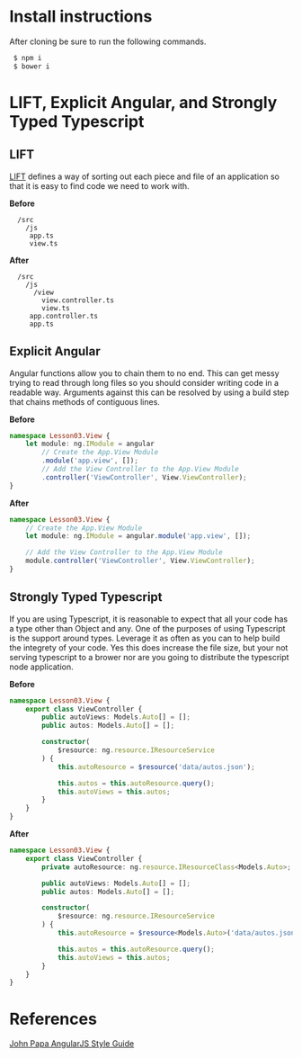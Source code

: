 # Install instructions

After cloning be sure to run the following commands.
```BASH
 $ npm i
 $ bower i
```

# LIFT, Explicit Angular, and Strongly Typed Typescript

## LIFT
[LIFT](https://github.com/johnpapa/angular-styleguide/blob/master/a1/README.md#application-structure-lift-principle) defines a way of sorting out each piece and file of an application so that it is easy to find code we need to work with.

**Before**
```
  /src
    /js
     app.ts
     view.ts
```
**After**
```
  /src
    /js
      /view
        view.controller.ts
        view.ts
     app.controller.ts
     app.ts
```

## Explicit Angular
Angular functions allow you to chain them to no end. This can get messy trying to read through long files so you should consider writing code in a readable way. Arguments against this can be resolved by using a build step that chains methods of contiguous lines.

**Before**
```TypeScript
namespace Lesson03.View {
    let module: ng.IModule = angular
        // Create the App.View Module
        .module('app.view', []);
        // Add the View Controller to the App.View Module
        .controller('ViewController', View.ViewController);
}
```
**After**
```TypeScript
namespace Lesson03.View {
    // Create the App.View Module
    let module: ng.IModule = angular.module('app.view', []);

    // Add the View Controller to the App.View Module
    module.controller('ViewController', View.ViewController);
}
```

## Strongly Typed Typescript
If you are using Typescript, it is reasonable to expect that all your code has a type other than Object and any. One of the purposes of using Typescript is the support around types. Leverage it as often as you can to help build the integrety of your code. Yes this does increase the file size, but your not serving typescript to a brower nor are you going to distribute the typescript node application.

**Before**
```TypeScript
namespace Lesson03.View {
    export class ViewController {
        public autoViews: Models.Auto[] = [];
        public autos: Models.Auto[] = [];

        constructor(
            $resource: ng.resource.IResourceService
        ) {
            this.autoResource = $resource('data/autos.json');

            this.autos = this.autoResource.query();
            this.autoViews = this.autos;
        }
    }
}
```
**After**
```TypeScript
namespace Lesson03.View {
    export class ViewController {
        private autoResource: ng.resource.IResourceClass<Models.Auto>;

        public autoViews: Models.Auto[] = [];
        public autos: Models.Auto[] = [];

        constructor(
            $resource: ng.resource.IResourceService
        ) {
            this.autoResource = $resource<Models.Auto>('data/autos.json');

            this.autos = this.autoResource.query();
            this.autoViews = this.autos;
        }
    }
}
```

# References
[John Papa AngularJS Style Guide](https://github.com/johnpapa/angular-styleguide/blob/master/a1/README.md)